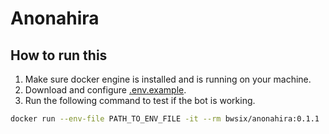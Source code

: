 # Anonahira

## How to run this

1. Make sure docker engine is installed and is running on your machine.
2. Download and configure [.env.example](./.env.example).
3. Run the following command to test if the bot is working.

```bash
docker run --env-file PATH_TO_ENV_FILE -it --rm bwsix/anonahira:0.1.1
```
